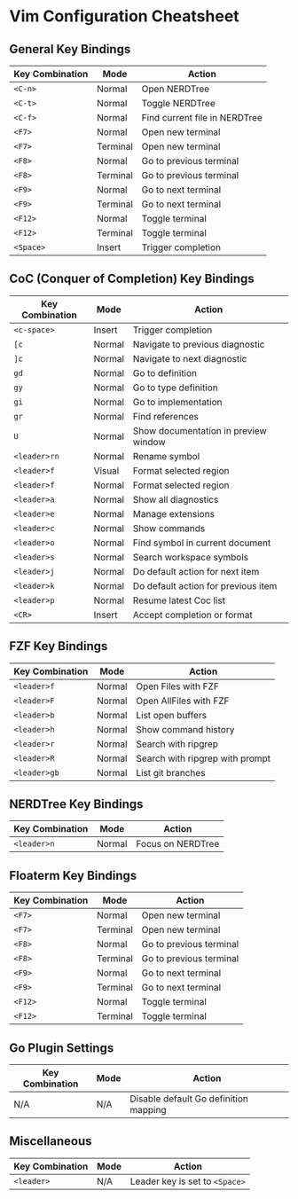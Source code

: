 # Vim Configuration Cheatsheet

## General Key Bindings

| Key Combination    | Mode    | Action                                        |
|--------------------|---------|-----------------------------------------------|
| `<C-n>`            | Normal  | Open NERDTree                                 |
| `<C-t>`            | Normal  | Toggle NERDTree                               |
| `<C-f>`            | Normal  | Find current file in NERDTree                 |
| `<F7>`             | Normal  | Open new terminal                             |
| `<F7>`             | Terminal| Open new terminal                             |
| `<F8>`             | Normal  | Go to previous terminal                       |
| `<F8>`             | Terminal| Go to previous terminal                       |
| `<F9>`             | Normal  | Go to next terminal                           |
| `<F9>`             | Terminal| Go to next terminal                           |
| `<F12>`            | Normal  | Toggle terminal                               |
| `<F12>`            | Terminal| Toggle terminal                               |
| `<Space>`          | Insert  | Trigger completion                            |

## CoC (Conquer of Completion) Key Bindings

| Key Combination    | Mode    | Action                                        |
|--------------------|---------|-----------------------------------------------|
| `<c-space>`        | Insert  | Trigger completion                            |
| `[c`               | Normal  | Navigate to previous diagnostic               |
| `]c`               | Normal  | Navigate to next diagnostic                   |
| `gd`               | Normal  | Go to definition                              |
| `gy`               | Normal  | Go to type definition                         |
| `gi`               | Normal  | Go to implementation                          |
| `gr`               | Normal  | Find references                               |
| `U`                | Normal  | Show documentation in preview window          |
| `<leader>rn`       | Normal  | Rename symbol                                 |
| `<leader>f`        | Visual  | Format selected region                        |
| `<leader>f`        | Normal  | Format selected region                        |
| `<leader>a`        | Normal  | Show all diagnostics                          |
| `<leader>e`        | Normal  | Manage extensions                             |
| `<leader>c`        | Normal  | Show commands                                 |
| `<leader>o`        | Normal  | Find symbol in current document               |
| `<leader>s`        | Normal  | Search workspace symbols                      |
| `<leader>j`        | Normal  | Do default action for next item               |
| `<leader>k`        | Normal  | Do default action for previous item           |
| `<leader>p`        | Normal  | Resume latest Coc list                        |
| `<CR>`             | Insert  | Accept completion or format                   |

## FZF Key Bindings

| Key Combination    | Mode    | Action                                        |
|--------------------|---------|-----------------------------------------------|
| `<leader>f`        | Normal  | Open Files with FZF                           |
| `<leader>F`        | Normal  | Open AllFiles with FZF                        |
| `<leader>b`        | Normal  | List open buffers                             |
| `<leader>h`        | Normal  | Show command history                          |
| `<leader>r`        | Normal  | Search with ripgrep                           |
| `<leader>R`        | Normal  | Search with ripgrep with prompt               |
| `<leader>gb`       | Normal  | List git branches                             |

## NERDTree Key Bindings

| Key Combination    | Mode    | Action                                        |
|--------------------|---------|-----------------------------------------------|
| `<leader>n`        | Normal  | Focus on NERDTree                             |

## Floaterm Key Bindings

| Key Combination    | Mode    | Action                                        |
|--------------------|---------|-----------------------------------------------|
| `<F7>`             | Normal  | Open new terminal                             |
| `<F7>`             | Terminal| Open new terminal                             |
| `<F8>`             | Normal  | Go to previous terminal                       |
| `<F8>`             | Terminal| Go to previous terminal                       |
| `<F9>`             | Normal  | Go to next terminal                           |
| `<F9>`             | Terminal| Go to next terminal                           |
| `<F12>`            | Normal  | Toggle terminal                               |
| `<F12>`            | Terminal| Toggle terminal                               |

## Go Plugin Settings

| Key Combination    | Mode    | Action                                        |
|--------------------|---------|-----------------------------------------------|
| N/A                | N/A     | Disable default Go definition mapping         |

## Miscellaneous

| Key Combination    | Mode    | Action                                        |
|--------------------|---------|-----------------------------------------------|
| `<leader>`         | N/A     | Leader key is set to `<Space>`                |

